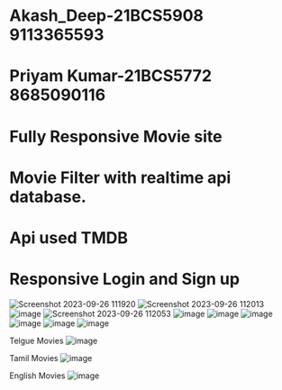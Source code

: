 # Akash_Deep-21BCS5908 9113365593
# Priyam Kumar-21BCS5772 8685090116

# Fully Responsive Movie site
# Movie Filter with realtime api database.
# Api used TMDB
# Responsive Login and Sign up

![Screenshot 2023-09-26 111920](https://github.com/MrSingh0/Akash_Deep-21BCS5908/assets/136845755/22039df7-4fdc-43a4-a4f3-feaf20282bb3)
![Screenshot 2023-09-26 112013](https://github.com/MrSingh0/Akash_Deep-21BCS5908/assets/136845755/fbf869ab-cbaf-4d73-9cb6-fcbee1d2c37a)
![image](https://github.com/MrSingh0/Akash_Deep-21BCS5908/assets/136845755/62d338e2-b411-4533-b297-324af929ac6a)
![Screenshot 2023-09-26 112053](https://github.com/MrSingh0/Akash_Deep-21BCS5908/assets/136845755/84fa4bb0-50d7-45cf-94a8-c0c29e589fbe)
![image](https://github.com/MrSingh0/Akash_Deep-21BCS5908/assets/136845755/e860a7fd-7ff5-4990-83fd-9ea726067f3c)
![image](https://github.com/MrSingh0/Akash_Deep-21BCS5908/assets/136845755/1a1776b5-16ce-473d-b649-a5501285056e)
![image](https://github.com/MrSingh0/Akash_Deep-21BCS5908/assets/136845755/9d405274-fbd0-4a1a-8038-5470ef859b7c)
![image](https://github.com/MrSingh0/Akash_Deep-21BCS5908/assets/136845755/bf9a5cd9-ae82-4261-bc82-1527e0664193)
![image](https://github.com/MrSingh0/Akash_Deep-21BCS5908/assets/136845755/20b5613f-d4d2-4f12-be0d-beb2783d43a4)
![image](https://github.com/MrSingh0/Akash_Deep-21BCS5908/assets/136845755/035ca51f-f290-4a72-81bc-692062a79d92)

Telgue Movies
![image](https://github.com/MrSingh0/Akash_Deep-21BCS5908/assets/136845755/0d56123e-c202-4814-97b9-5827d58a21d2)

Tamil Movies
![image](https://github.com/MrSingh0/Akash_Deep-21BCS5908/assets/136845755/d89da4ae-9b2a-403d-b3d9-23623e2b32e3)

English Movies
![image](https://github.com/MrSingh0/Akash_Deep-21BCS5908/assets/136845755/0b32b09c-9744-485e-86b1-7afc5b0cad86)



